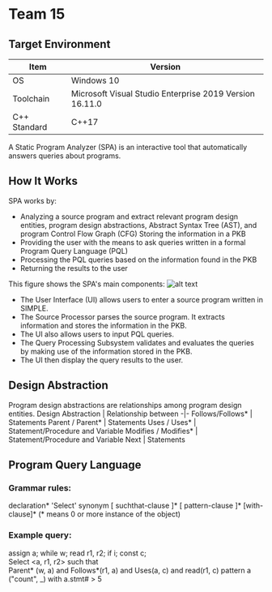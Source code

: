# Team 15

## Target Environment

Item | Version
-|-
OS | Windows 10
Toolchain | Microsoft Visual Studio Enterprise 2019 Version 16.11.0
C++ Standard | C++17

A Static Program Analyzer (SPA) is an interactive tool that automatically answers queries about programs.

## How It Works
SPA works by:

* Analyzing a source program and extract relevant program design entities, program design abstractions, Abstract Syntax Tree (AST), and program Control Flow Graph (CFG)
Storing the information in a PKB
* Providing the user with the means to ask queries written in a formal Program Query Language (PQL)
* Processing the PQL queries based on the information found in the PKB
* Returning the results to the user

This figure shows the SPA's main components:
![alt text](https://nus-cs3203.github.io/course-website/images/fig1.png)

* The User Interface (UI) allows users to enter a source program written in SIMPLE.
* The Source Processor parses the source program. It extracts information and stores the information in the PKB.
* The UI also allows users to input PQL queries.
* The Query Processing Subsystem validates and evaluates the queries by making use of the information stored in the PKB.
* The UI then display the query results to the user.


## Design Abstraction
Program design abstractions are relationships among program design entities.
Design Abstraction	 | Relationship between
-|-
Follows/Follows* | Statements 
Parent / Parent* | Statements 
Uses / Uses* | Statement/Procedure and Variable 
Modifies / Modifies* | Statement/Procedure and Variable 
Next | Statements 
## Program Query Language
### Grammar rules:  
declaration* 'Select' synonym [ suchthat-clause ]* [ pattern-clause ]* [with-clause]* (* means 0 or more instance of the object)
### Example query: 
assign a; while w; read r1, r2; if i; const c;<br>
Select <a, r1, r2> such that <br>
Parent* (w, a) and Follows*(r1, a) and Uses(a, c) and read(r1, c) pattern a ("count", _) with a.stmt# > 5
